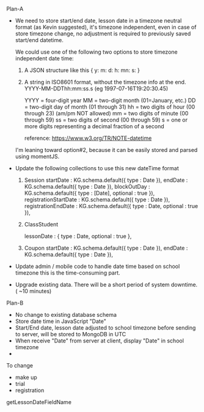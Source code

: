 Plan-A 

- We need to store start/end date, lesson date in a timezone neutral format (as Kevin suggested), it's timezone independent, even 
  in case of store timezone change, no adjustment is required to previously saved start/end datetime.
  
  We could use one of the following two options to store timezone independent date time:
  1. A JSON structure like this
    { 
        y: 
        m:
        d:
        h:
        mn:
        s:
    }
  2. A string in ISO8601 format, without the timezone info at the end.
     YYYY-MM-DDThh:mm:ss.s (eg 1997-07-16T19:20:30.45)
     
     YYYY = four-digit year
     MM   = two-digit month (01=January, etc.)
     DD   = two-digit day of month (01 through 31)
     hh   = two digits of hour (00 through 23) (am/pm NOT allowed)
     mm   = two digits of minute (00 through 59)
     ss   = two digits of second (00 through 59)
     s    = one or more digits representing a decimal fraction of a second

     reference: https://www.w3.org/TR/NOTE-datetime
     
   I'm leaning toward option#2, because it can be easily stored and parsed using momentJS.  
       
 - Update the following collections to use this new dateTime format
 
   1. Session
               startDate : KG.schema.default({
                   type : Date
               }),
               endDate : KG.schema.default({
                   type : Date
               }),
               blockOutDay : KG.schema.default({
                   type : [Date],
                   optional : true
               }),
               registrationStartDate : KG.schema.default({
                   type : Date
               }),
               registrationEndDate : KG.schema.default({
                   type : Date,
                   optional : true
               }),

   2. ClassStudent
   
        lessonDate : {
            type : Date,
            optional : true
        },
   
   3. Coupon
        startDate : KG.schema.default({
            type : Date
        }),
        endDate : KG.schema.default({
            type : Date
        }),
   
 -  Update admin / mobile code to handle date time based on school timezone
    this is the time-consuming part.
    
 -  Upgrade existing data. There will be a short period of system downtime. ( ~10 minutes)
 
 
 
 Plan-B
 
 - No change to existing database schema
 - Store date time in JavaScript "Date" 
 - Start/End date, lesson date adjusted to school timezone before sending to server, will be stored to MongoDB in UTC
 - When receive "Date" from server at client, display "Date" in school timezone
 - 
 
 
 
 To change
 - make up
 - trial
 - registration
 
 
 getLessonDateFieldName